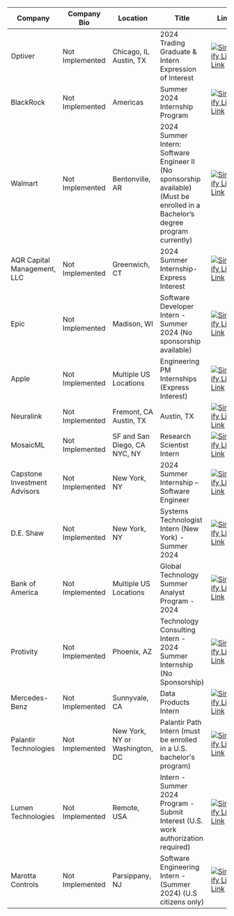 | Company | Company Bio | Location | Title | Link | Status | 
|  --- |  --- |  --- |  --- |  --- |  --- | 
| Optiver | Not Implemented | Chicago, IL <br/> Austin, TX | 2024 Trading Graduate & Intern Expression of Interest |  [![Simplify Link](https://res.cloudinary.com/dpeo4xcnc/image/upload/v1636594918/simplify_pittcsc.png)](https://optiver.com/working-at-optiver/career-opportunities/6614387002) [Link](https://optiver.com/working-at-optiver/career-opportunities/6614387002) |✅ |
| BlackRock | Not Implemented | Americas | Summer 2024 Internship Program |  [![Simplify Link](https://res.cloudinary.com/dpeo4xcnc/image/upload/v1636594918/simplify_pittcsc.png)](https://blackrock.tal.net/vx/lang-en-GB/mobile-0/brand-3/xf-232eb66ac89a/candidate/so/pm/1/pl/1/opp/7894-Summer-Internship-Program-Americas/en-GB) [Link](https://blackrock.tal.net/vx/lang-en-GB/mobile-0/brand-3/xf-232eb66ac89a/candidate/so/pm/1/pl/1/opp/7894-Summer-Internship-Program-Americas/en-GB) |✅ |
| Walmart | Not Implemented | Bentonville, AR | 2024 Summer Intern: Software Engineer II (No sponsorship available) (Must be enrolled in a Bachelor’s degree program currently) |  [![Simplify Link](https://res.cloudinary.com/dpeo4xcnc/image/upload/v1636594918/simplify_pittcsc.png)](https://careers.walmart.com/us/jobs/WD1391200-2024-summer-intern-software-engineer-ii-bentonville-ar) [Link](https://careers.walmart.com/us/jobs/WD1391200-2024-summer-intern-software-engineer-ii-bentonville-ar) |✅ |
| AQR Capital Management, LLC | Not Implemented | Greenwich, CT | 2024 Summer Internship-Express Interest |  [![Simplify Link](https://res.cloudinary.com/dpeo4xcnc/image/upload/v1636594918/simplify_pittcsc.png)](https://careers.aqr.com/jobs/university-open-positions/greenwich-ct/2024-summer-internship-express-interest/4478927) [Link](https://careers.aqr.com/jobs/university-open-positions/greenwich-ct/2024-summer-internship-express-interest/4478927) |✅ |
| Epic | Not Implemented | Madison, WI | Software Developer Intern - Summer 2024 (No sponsorship available) |  [![Simplify Link](https://res.cloudinary.com/dpeo4xcnc/image/upload/v1636594918/simplify_pittcsc.png)](https://epic.avature.net/Careers/FolderDetail/Software-Developer-Intern---Summer-2024/23429) [Link](https://epic.avature.net/Careers/FolderDetail/Software-Developer-Intern---Summer-2024/23429) |✅ |
| Apple | Not Implemented | Multiple US Locations | Engineering PM Internships (Express Interest) |  [![Simplify Link](https://res.cloudinary.com/dpeo4xcnc/image/upload/v1636594918/simplify_pittcsc.png)](https://jobs.apple.com/en-us/details/200480064/engineering-program-management-internships) [Link](https://jobs.apple.com/en-us/details/200480064/engineering-program-management-internships) |✅ |
| Neuralink | Not Implemented | Fremont, CA <br/> Austin, TX | Austin, TX |  [![Simplify Link](https://res.cloudinary.com/dpeo4xcnc/image/upload/v1636594918/simplify_pittcsc.png)](https://boards.greenhouse.io/neuralink/jobs/5552197003) [Link](https://boards.greenhouse.io/neuralink/jobs/5552197003) |✅ |
| MosaicML | Not Implemented | SF and San Diego, CA <br/> NYC, NY | Research Scientist Intern |  [![Simplify Link](https://res.cloudinary.com/dpeo4xcnc/image/upload/v1636594918/simplify_pittcsc.png)](https://boards.greenhouse.io/mosaicml/jobs/4170454004) [Link](https://boards.greenhouse.io/mosaicml/jobs/4170454004) |✅ |
| Capstone Investment Advisors | Not Implemented | New York, NY | 2024 Summer Internship – Software Engineer |  [![Simplify Link](https://res.cloudinary.com/dpeo4xcnc/image/upload/v1636594918/simplify_pittcsc.png)](https://www.capstoneco.com/careers/2024-summer-internship-software-engineer-nyc/?gh_jid=6784275002) [Link](https://www.capstoneco.com/careers/2024-summer-internship-software-engineer-nyc/?gh_jid=6784275002) |✅ |
| D.E. Shaw | Not Implemented | New York, NY | Systems Technologist Intern (New York) - Summer 2024 |  [![Simplify Link](https://res.cloudinary.com/dpeo4xcnc/image/upload/v1636594918/simplify_pittcsc.png)](https://www.deshaw.com/careers/systems-technologist-intern-new-york-summer-2024-4785) [Link](https://www.deshaw.com/careers/systems-technologist-intern-new-york-summer-2024-4785) |✅ |
| Bank of America | Not Implemented | Multiple US Locations | Global Technology Summer Analyst Program - 2024 |  [![Simplify Link](https://res.cloudinary.com/dpeo4xcnc/image/upload/v1636594918/simplify_pittcsc.png)](https://bankcampuscareers.tal.net/vx/lang-en-GB/mobile-0/brand-4/xf-91c0e92d74a1/candidate/so/pm/1/pl/1/opp/10165-Global-Technology-Summer-Analyst-Program-2024/en-GB) [Link](https://bankcampuscareers.tal.net/vx/lang-en-GB/mobile-0/brand-4/xf-91c0e92d74a1/candidate/so/pm/1/pl/1/opp/10165-Global-Technology-Summer-Analyst-Program-2024/en-GB) |✅ |
| Protivity | Not Implemented | Phoenix, AZ | Technology Consulting Intern - 2024 Summer Internship (No Sponsorship) |  [![Simplify Link](https://res.cloudinary.com/dpeo4xcnc/image/upload/v1636594918/simplify_pittcsc.png)](https://roberthalf.wd1.myworkdayjobs.com/en-US/ProtivitiNA/job/PHOENIX/Phoenix-Technology-Consulting-Intern---2024_JR-248209-2?Location_Country=bc33aa3152ec42d4995f4791a106ed09&Location_Region_State_Province=c7b20b0d4bc04711a00900569e9afabd) [Link](https://roberthalf.wd1.myworkdayjobs.com/en-US/ProtivitiNA/job/PHOENIX/Phoenix-Technology-Consulting-Intern---2024_JR-248209-2?Location_Country=bc33aa3152ec42d4995f4791a106ed09&Location_Region_State_Province=c7b20b0d4bc04711a00900569e9afabd) |✅ |
| Mercedes-Benz | Not Implemented | Sunnyvale, CA | Data Products Intern |  [![Simplify Link](https://res.cloudinary.com/dpeo4xcnc/image/upload/v1636594918/simplify_pittcsc.png)](https://jobs.lever.co/MBRDNA/59ae463c-5d10-4bb6-9dfd-4e26c7d84a69) [Link](https://jobs.lever.co/MBRDNA/59ae463c-5d10-4bb6-9dfd-4e26c7d84a69) |✅ |
| Palantir Technologies | Not Implemented | New York, NY or Washington, DC | Palantir Path Intern (must be enrolled in a U.S. bachelor's program) |  [![Simplify Link](https://res.cloudinary.com/dpeo4xcnc/image/upload/v1636594918/simplify_pittcsc.png)](https://www.palantir.com/careers/students/path/) [Link](https://www.palantir.com/careers/students/path/) |✅ |
| Lumen Technologies | Not Implemented | Remote, USA | Intern - Summer 2024 Program - Submit Interest (U.S. work authorization required) |  [![Simplify Link](https://res.cloudinary.com/dpeo4xcnc/image/upload/v1636594918/simplify_pittcsc.png)](https://jobs.lumen.com/global/en/job/324980/Intern-Summer-2024-Program-Submit-Interest) [Link](https://jobs.lumen.com/global/en/job/324980/Intern-Summer-2024-Program-Submit-Interest) |✅ |
| Marotta Controls | Not Implemented | Parsippany, NJ | Software Engineering Intern - (Summer 2024) (U.S citizens only) |  [![Simplify Link](https://res.cloudinary.com/dpeo4xcnc/image/upload/v1636594918/simplify_pittcsc.png)](https://marotta.com/job-openings/?gnk=job&gni=8a7883ac879c5eca0187ef4d715d4fd8&lang=en) [Link](https://marotta.com/job-openings/?gnk=job&gni=8a7883ac879c5eca0187ef4d715d4fd8&lang=en) |✅ |